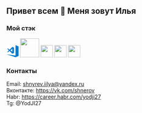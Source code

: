 ## Привет всем 👋 Меня зовут Илья

### Мой стэк
<img width="32" height="32" src="https://raw.githubusercontent.com/github/explore/80688e429a7d4ef2fca1e82350fe8e3517d3494d/topics/visual-studio-code/visual-studio-code.png"> <img width="50" height="50" src="https://simpleicons.org/icons/html5.svg"> <img width="32" height="32" src="https://simpleicons.org/icons/css3.svg"> <img width="32" height="32" src="https://simpleicons.org/icons/javascript.svg"> <img width="32" height="32" src="https://simpleicons.org/icons/react.svg">

### Контакты
Email: shnyrev.iilya@yandex.ru   
Вконтакте: https://vk.com/shnerov  
Habr: https://career.habr.com/yodji27  
Tg: @YodJI27  
